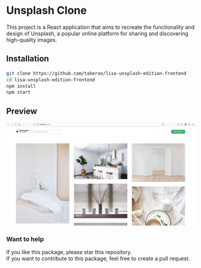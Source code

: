 # Unsplash Clone

This project is a React application that aims to recreate the functionality and design of Unsplash, a popular online platform for sharing and discovering high-quality images.</br>

## Installation

```bash
git clone https://github.com/taheroo/lisa-unsplash-edition-frontend
cd lisa-unsplash-edition-frontend
npm install
npm start
```

## Preview

![Preview](https://github.com/taheroo/lisa-unsplash-edition-frontend/blob/update-doc/public/unsplash.jpg)

### Want to help

If you like this package, please star this repository. </br>
If you want to contribute to this package, feel free to create a pull request.
